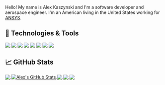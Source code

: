 Hello!  My name is Alex Kaszynski and I'm a software developer and aerospace engineer. I'm an American living in the United States working for [ANSYS](https://www.ansys.com/).

<!-- ## Blog & Writing -->

<!-- Apart from coding, I've also started a blog - you can find my articles on my website at [DEV.to](https://dev.to/akaszynski).  I hope to write once a week. -->

## 🔧 Technologies & Tools
![](https:///badge/OS-Linux-informational?style=flat&logo=linux&logoColor=white&color=2bbc8a)
![](https://img.shields.io/badge/Code-Python-informational?style=flat&logo=python&logoColor=white&color=2bbc8a)
![](https://img.shields.io/badge/Code-C++-informational?style=flat&logo=c%2B%2B&logoColor=white&color=2bbc8a)
![](https://img.shields.io/badge/Code-Make-informational?style=flat&logo=cmake&logoColor=white&color=2bbc8a)
![](https://img.shields.io/badge/Shell-Bash-informational?style=flat&logo=gnu-bash&logoColor=white&color=2bbc8a)
![](https://img.shields.io/badge/Tools-Docker-informational?style=flat&logo=docker&logoColor=white&color=2bbc8a)
![](https://img.shields.io/badge/Tools-Kubernetes-informational?style=flat&logo=kubernetes&logoColor=white&color=2bbc8a)
![](https://img.shields.io/badge/Editors-Emacs-informational?style=flat&logoColor=white&color=2bbc8a)

## &#x1f4c8; GitHub Stats

<a href="https://github.com/akaszynski/akaszynski">
  <img align="center" src="https://github-readme-stats.vercel.app/api/top-langs/?username=akaszynski&hide=java,html&title_color=ffffff&text_color=c9cacc&icon_color=2bbc8a&bg_color=1d1f21" />
</a>
<a href="https://github.com/akaszynski/akaszynski">
  <img align="center" src="https://github-readme-stats.vercel.app/api?username=akaszynski&show_icons=true&line_height=27&count_private=true&title_color=ffffff&text_color=c9cacc&icon_color=2bbc8a&bg_color=1d1f21" alt="Alex's GitHub Stats" />
</a>

<a href="https://github.com/akaszynski/pyansys">
  <img align="center" src="https://github-readme-stats.vercel.app/api/pin/?username=akaszynski&repo=pyansys&title_color=ffffff&text_color=c9cacc&icon_color=2bbc8a&bg_color=1d1f21" />
</a>

<a href="https://github.com/akaszynski/keepa">
  <img align="center" src="https://github-readme-stats.vercel.app/api/pin/?username=akaszynski&repo=keepa&title_color=ffffff&text_color=c9cacc&icon_color=2bbc8a&bg_color=1d1f21" />
</a>

<a href="https://github.com/pyvista/pyvista">
  <img align="center" src="https://github-readme-stats.vercel.app/api/pin/?username=pyvista&repo=pyvista&title_color=ffffff&text_color=c9cacc&icon_color=2bbc8a&bg_color=1d1f21" />
</a>

<!-- Resources -->
<!-- Icons: https://simpleicons.org/ -->
<!-- GitHub Stats: https://github.com/anuraghazra/github-readme-stats -->
<!-- Emojis: https://emojipedia.org/emoji/ -->
<!-- HTML Emojis: https://www.fileformat.info/index.htm -->
<!-- Shields: https://shields.io/ -->
<!-- Awesome GitHub Profile README: https://github.com/abhisheknaiidu/awesome-github-profile-readme -->
